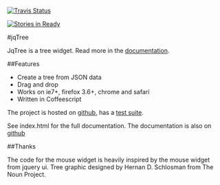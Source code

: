 [![Travis Status](https://secure.travis-ci.org/mbraak/jqTree.png)](http://travis-ci.org/mbraak/jqTree)

[![Stories in Ready](https://badge.waffle.io/mbraak/jqtree.png?label=ready)](https://waffle.io/mbraak/jqtree)

#jqTree

JqTree is a tree widget. Read more in the [documentation](http://mbraak.github.io/jqTree/).

##Features

* Create a tree from JSON data
* Drag and drop
* Works on ie7+, firefox 3.6+, chrome and safari
* Written in Coffeescript

The project is hosted on [github](https://github.com/mbraak/jqTree), has a [test suite](http://mbraak.github.io/jqTree/test/test.html).

See index.html for the full documentation. The documentation is also on [github](http://mbraak.github.io/jqTree/)

##Thanks

The code for the mouse widget is heavily inspired by the mouse widget from jquery ui.
Tree graphic designed by Hernan D. Schlosman from The Noun Project.
